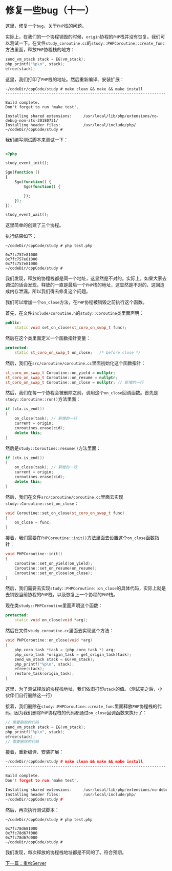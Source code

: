 # 修复一些bug（十一）

这里，修复一个`bug`，关于`PHP`栈的问题。

实际上，在我们的一个协程销毁的时候，`origin`协程的`PHP`栈并没有恢复。我们可以测试一下。在文件`study_coroutine.cc`的`study::PHPCoroutine::create_func`方法里面，释放`PHP`协程栈的地方：

```cpp
zend_vm_stack stack = EG(vm_stack);
php_printf("%p\n", stack);
efree(stack);
```

这里，我们打印了`PHP`栈的地址。然后重新编译、安装扩展：

```shell
~/codeDir/cppCode/study # make clean && make && make install
----------------------------------------------------------------------

Build complete.
Don't forget to run 'make test'.

Installing shared extensions:     /usr/local/lib/php/extensions/no-debug-non-zts-20180731/
Installing header files:          /usr/local/include/php/
~/codeDir/cppCode/study #
```

我们编写测试脚本来测试一下：

```php

<?php

study_event_init();

Sgo(function ()
{
    Sgo(function() {
        Sgo(function() {

        });
    });
});

study_event_wait();
```

这里简单的创建了三个协程。

执行结果如下：

```shell
~/codeDir/cppCode/study # php test.php

0x7fc757e81000
0x7fc757e81000
0x7fc757e81000
~/codeDir/cppCode/study #
```

我们发现，释放的协程栈都是同一个地址，这显然是不对的。实际上，如果大家去调试的话会发现，释放的一直是最后一个`PHP`栈的地址，这显然是不对的，这回造成内存泄漏。所以我们得去修复这个问题。

我们可以增加一个`on_close`方法，在`PHP`协程被销毁之前执行这个函数。

首先，在文件`include/coroutine.h`的`study::Coroutine`类里面声明：

```cpp
public:
    static void set_on_close(st_coro_on_swap_t func);
```

然后在这个类里面定义一个函数指针变量：

```cpp
protected:
    static st_coro_on_swap_t on_close;   /* before close */
```

然后，我们在`src/coroutine/coroutine.cc`里面初始化这个函数指针：

```cpp
st_coro_on_swap_t Coroutine::on_yield = nullptr;
st_coro_on_swap_t Coroutine::on_resume = nullptr;
st_coro_on_swap_t Coroutine::on_close = nullptr; // 新增的一行
```

然后，我们在每一个协程会被删除之前，调用这个`on_close`回调函数。首先是`study::Coroutine::run()`方法里面：

```cpp
if (ctx.is_end())
{
    on_close(task); // 新增的一行
    current = origin;
    coroutines.erase(cid);
    delete this;
}
```

然后是`study::Coroutine::resume()`方法里面：

```cpp
if (ctx.is_end())
{
    on_close(task); // 新增的一行
    current = origin;
    coroutines.erase(cid);
    delete this;
}
```

然后，我们在文件`src/coroutine/coroutine.cc`里面去实现`study::Coroutine::set_on_close`：

```cpp
void Coroutine::set_on_close(st_coro_on_swap_t func)
{
    on_close = func;
}
```

接着，我们需要在`PHPCoroutine::init()`方法里面去设置这个`on_close`函数指针：

```cpp
void PHPCoroutine::init()
{
    Coroutine::set_on_yield(on_yield);
    Coroutine::set_on_resume(on_resume);
    Coroutine::set_on_close(on_close);
}
```

然后，我们需要去实现`study::PHPCoroutine::on_close`的具体代码，实际上就是去销毁当前协程的`PHP`栈，以及恢复上一个协程的`PHP`栈。

现在类`study::PHPCoroutine`里面声明这个函数：

```cpp
protected:
    static void on_close(void *arg);
```

然后在文件`study_coroutine.cc`里面去实现这个方法：

```cpp
void PHPCoroutine::on_close(void *arg)
{
    php_coro_task *task = (php_coro_task *) arg;
    php_coro_task *origin_task = get_origin_task(task);
    zend_vm_stack stack = EG(vm_stack);
    php_printf("%p\n", stack);
    efree(stack);
    restore_task(origin_task);
}
```

这里，为了测试释放的协程栈地址，我们依旧打印`stack`的值。（测试完之后，小伙伴们自行删除这一行）

接着，我们删除在`study::PHPCoroutine::create_func`里面释放`PHP`协程栈的代码，因为我们删除`PHP`协程栈的代码都通过`on_close`回调函数来执行了：

```cpp
// 需要删除的代码
zend_vm_stack stack = EG(vm_stack);
php_printf("%p\n", stack);
efree(stack);
// 需要删除的代码
```

接着，重新编译、安装扩展：

```cpp
~/codeDir/cppCode/study # make clean && make && make install
----------------------------------------------------------------------

Build complete.
Don't forget to run 'make test'.

Installing shared extensions:     /usr/local/lib/php/extensions/no-debug-non-zts-20180731/
Installing header files:          /usr/local/include/php/
~/codeDir/cppCode/study #
```

然后，再次执行测试脚本：

```shell
~/codeDir/cppCode/study # php test.php

0x7fc78d681000
0x7fc78d67f000
0x7fc78d67d000
~/codeDir/cppCode/study #
```

我们发现，每次释放的协程栈地址都是不同的了。符合预期。

[下一篇：重构Server](./《PHP扩展开发》-协程-重构Server.md)
